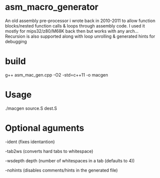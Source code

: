 # asm_macro_generator
An old assembly pre-processor i wrote back in 2010-2011 to allow function blocks/nested function calls &amp; loops through assembly code.
I used it mostly for mips32/z80/M68K back then but works with any arch...
Recursion is also supported along with loop unrolling & generated hints for debugging

# build
g++ asm_mac_gen.cpp -O2 -std=c++11 -o macgen

# Usage
./macgen source.S dest.S

# Optional aguments
-ident  (fixes identantion) 

-tab2ws (converts hard tabs to whitespace)

 -wsdepth depth (number of whitespaces in a tab (defaults to 4))
 
 -nohints (disables comments/hints in the generated file)
 
 
